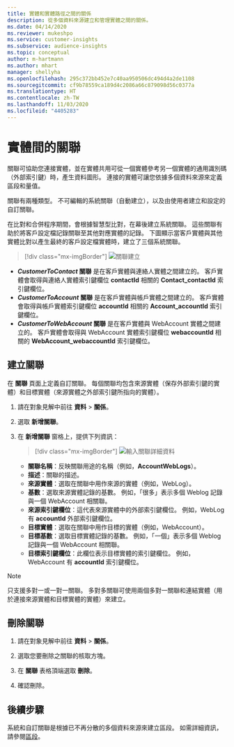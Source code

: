 ```yaml
---
title: 實體和實體路徑之間的關係
description: 從多個資料來源建立和管理實體之間的關係。
ms.date: 04/14/2020
ms.reviewer: mukeshpo
ms.service: customer-insights
ms.subservice: audience-insights
ms.topic: conceptual
author: m-hartmann
ms.author: mhart
manager: shellyha
ms.openlocfilehash: 295c372bb452e7c40aa950506dc494d4a2de1108
ms.sourcegitcommit: cf9b78559ca189d4c2086a66c879098d56c0377a
ms.translationtype: HT
ms.contentlocale: zh-TW
ms.lasthandoff: 11/03/2020
ms.locfileid: "4405283"
---
```

# <a name="relationships-between-entities"></a>實體間的關聯

關聯可協助您連接實體，並在實體共用可從一個實體參考另一個實體的通用識別碼（外部索引鍵）時，產生資料圖形。 連接的實體可讓您依據多個資料來源來定義區段和量值。

關聯有兩種類型。 不可編輯的系統關聯（自動建立），以及由使用者建立和設定的自訂關聯。

在比對和合併程序期間，會根據智慧型比對，在幕後建立系統關聯。 這些關聯有助於將客戶設定檔記錄關聯至其他對應實體的記錄。 下圖顯示當客戶實體與其他實體比對以產生最終的客戶設定檔實體時，建立了三個系統關聯。

> [!div class="mx-imgBorder"]
> ![關聯建立](media/relationships-entities-merge.png "關聯建立")

- ***CustomerToContact* 關聯** 是在客戶實體與連絡人實體之間建立的。 客戶實體會取得與連絡人實體索引鍵欄位 **contactId** 相關的 **Contact_contactId** 索引鍵欄位。
- **_CustomerToAccount_ 關聯** 是在客戶實體與帳戶實體之間建立的。 客戶實體會取得與帳戶實體索引鍵欄位 **accountId** 相關的 **Account_accountId** 索引鍵欄位。
- **_CustomerToWebAccount_ 關聯** 是在客戶實體與 WebAccount 實體之間建立的。 客戶實體會取得與 WebAccount 實體索引鍵欄位 **webaccountId** 相關的 **WebAccount_webaccountId** 索引鍵欄位。

## <a name="create-a-relationship"></a>建立關聯

在 **關聯** 頁面上定義自訂關聯。 每個關聯均包含來源實體（保存外部索引鍵的實體）和目標實體（來源實體之外部索引鍵所指向的實體）。

1. 請在對象見解中前往 **資料** > **關係**。

2. 選取 **新增關聯**。

3. 在 **新增關聯** 窗格上，提供下列資訊：

   > [!div class="mx-imgBorder"]
   > ![輸入關聯詳細資料](media/relationships-add.png "輸入關聯詳細資料")

   - **關聯名稱**：反映關聯用途的名稱（例如，**AccountWebLogs**）。
   - **描述**：關聯的描述。
   - **來源實體**：選取在關聯中用作來源的實體（例如，WebLog）。
   - **基數**：選取來源實體記錄的基數。 例如，「很多」表示多個 Weblog 記錄與一個 WebAccount 相關聯。
   - **來源索引鍵欄位**：這代表來源實體中的外部索引鍵欄位。 例如，WebLog 有 **accountId** 外部索引鍵欄位。
   - **目標實體**：選取在關聯中用作目標的實體（例如，WebAccount）。
   - **目標基數**：選取目標實體記錄的基數。 例如，「一個」表示多個 Weblog 記錄與一個 WebAccount 相關聯。
   - **目標索引鍵欄位**：此欄位表示目標實體的索引鍵欄位。 例如，WebAccount 有 **accountId** 索引鍵欄位。

> [!NOTE]
> 只支援多對一或一對一關聯。 多對多關聯可使用兩個多對一關聯和連結實體（用於連接來源實體和目標實體的實體）來建立。

## <a name="delete-a-relationship"></a>刪除關聯

1. 請在對象見解中前往 **資料** > **關係**。

2. 選取您要刪除之關聯的核取方塊。

3. 在 **關聯** 表格頂端選取 **刪除**。

4. 確認刪除。

## <a name="next-step"></a>後續步驟

系統和自訂關聯是根據已不再分散的多個資料來源來建立區段。 如需詳細資訊，請參閱[區段](segments.md)。
